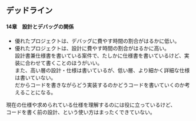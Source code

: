 ## デッドライン

#### 14章　設計とデバッグの関係
- 優れたプロジェクトは、デバッグに費やす時間の割合がはるかに低い。  
- 優れたプロジェクトは、設計に費やす時間の割合がはるかに高い。  
設計書兼仕様書を書いている案件で、たしかに仕様書を書いているけど、実装に合わせて書くことのほうがいい。  
また、高い層の設計・仕様は書いているが、低い層、より細かく詳細な仕様は書いていない。  
だからコードを書きながらどう実装するのかどうコードを書いていくのか考えることになる。  

現在の仕様や求められている仕様を理解するのには役に立っているけど、  
コードを書く前の設計、という使い方はまったくできていない。  
